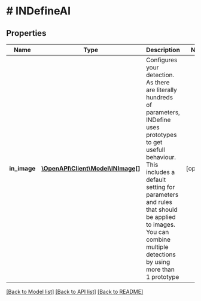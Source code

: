 # # INDefineAI

## Properties

Name | Type | Description | Notes
------------ | ------------- | ------------- | -------------
**in_image** | [**\OpenAPI\Client\Model\INImage[]**](INImage.md) | Configures your detection. As there are literally hundreds of parameters, INDefine uses prototypes to get usefull behaviour. This includes a default setting for parameters and rules that should be applied to images. You can combine multiple detections by using more than 1 prototype | [optional] 

[[Back to Model list]](../../README.md#documentation-for-models) [[Back to API list]](../../README.md#documentation-for-api-endpoints) [[Back to README]](../../README.md)


